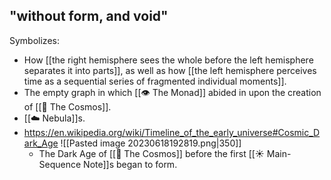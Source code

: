 ## "without form, and void"

Symbolizes:

- How [[the right hemisphere sees the whole before the left hemisphere separates it into parts]], as well as how [[the left hemisphere perceives time as a sequential series of fragmented individual moments]].
- The empty graph in which [[👁 The Monad]] abided in upon the creation of [[🔮 The Cosmos]].
- [[☁️ Nebula]]s.
- https://en.wikipedia.org/wiki/Timeline_of_the_early_universe#Cosmic_Dark_Age ![[Pasted image 20230618192819.png|350]]
    - The Dark Age of [[🔮 The Cosmos]] before the first [[☀️ Main-Sequence Note]]s began  to form.
